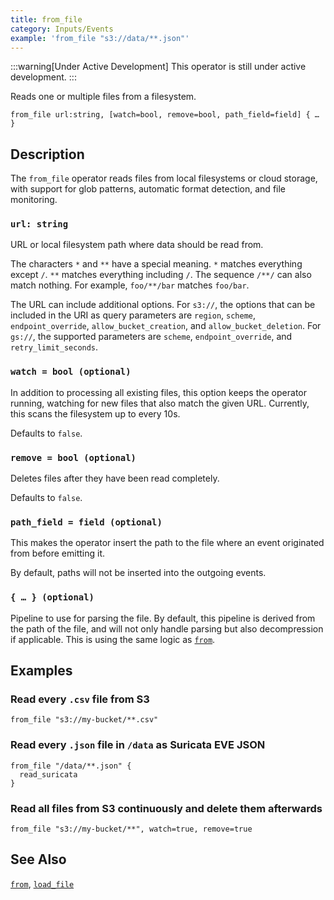 ```yaml
---
title: from_file
category: Inputs/Events
example: 'from_file "s3://data/**.json"'
---
```


:::warning[Under Active Development]
This operator is still under active development.
:::

Reads one or multiple files from a filesystem.

```tql
from_file url:string, [watch=bool, remove=bool, path_field=field] { … }
```

## Description

The `from_file` operator reads files from local filesystems or cloud storage,
with support for glob patterns, automatic format detection, and file
monitoring.

### `url: string`

URL or local filesystem path where data should be read from.

The characters `*` and `**` have a special meaning. `*` matches everything
except `/`. `**` matches everything including `/`. The sequence `/**/` can also
match nothing. For example, `foo/**/bar` matches `foo/bar`.

The URL can include additional options. For `s3://`, the options that can be
included in the URI as query parameters are `region`, `scheme`,
`endpoint_override`, `allow_bucket_creation`, and `allow_bucket_deletion`. For
`gs://`, the supported parameters are `scheme`, `endpoint_override`, and
`retry_limit_seconds`.

### `watch = bool (optional)`

In addition to processing all existing files, this option keeps the operator
running, watching for new files that also match the given URL. Currently, this
scans the filesystem up to every 10s.

Defaults to `false`.

### `remove = bool (optional)`

Deletes files after they have been read completely.

Defaults to `false`.

### `path_field = field (optional)`

This makes the operator insert the path to the file where an event originated
from before emitting it.

By default, paths will not be inserted into the outgoing events.

### `{ … } (optional)`

Pipeline to use for parsing the file. By default, this pipeline is derived from
the path of the file, and will not only handle parsing but also decompression if
applicable. This is using the same logic as [`from`](/reference/operators/from).

## Examples

### Read every `.csv` file from S3

```tql
from_file "s3://my-bucket/**.csv"
```

### Read every `.json` file in `/data` as Suricata EVE JSON

```tql
from_file "/data/**.json" {
  read_suricata
}
```

### Read all files from S3 continuously and delete them afterwards

```tql
from_file "s3://my-bucket/**", watch=true, remove=true
```

## See Also

[`from`](/reference/operators/from),
[`load_file`](/reference/operators/load_file)
